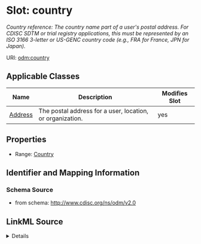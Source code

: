 # Slot: country


_Country reference: The country name part of a user's postal address. For CDISC SDTM or trial registry applications, this must be represented by an ISO 3166 3-letter or US-GENC country code (e.g., FRA for France, JPN for Japan)._



URI: [odm:country](http://www.cdisc.org/ns/odm/v2.0/country)



<!-- no inheritance hierarchy -->




## Applicable Classes

| Name | Description | Modifies Slot |
| --- | --- | --- |
[Address](Address.md) | The postal address for a user, location, or organization. |  yes  |







## Properties

* Range: [Country](Country.md)





## Identifier and Mapping Information







### Schema Source


* from schema: http://www.cdisc.org/ns/odm/v2.0




## LinkML Source

<details>
```yaml
name: country
description: 'Country reference: The country name part of a user''s postal address.
  For CDISC SDTM or trial registry applications, this must be represented by an ISO
  3166 3-letter or US-GENC country code (e.g., FRA for France, JPN for Japan).'
from_schema: http://www.cdisc.org/ns/odm/v2.0
rank: 1000
identifier: false
alias: country
domain_of:
- Address
range: Country

```
</details>